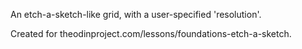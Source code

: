 An etch-a-sketch-like grid, with a user-specified 'resolution'.

Created for theodinproject.com/lessons/foundations-etch-a-sketch.